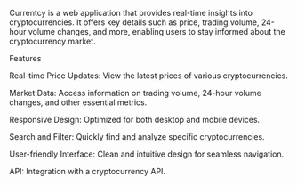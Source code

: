 Currentcy is a web application that provides real-time insights into cryptocurrencies. It offers key details such as price, trading volume, 24-hour volume changes, and more, enabling users to stay informed about the cryptocurrency market.

Features

Real-time Price Updates: View the latest prices of various cryptocurrencies.

Market Data: Access information on trading volume, 24-hour volume changes, and other essential metrics.

Responsive Design: Optimized for both desktop and mobile devices.

Search and Filter: Quickly find and analyze specific cryptocurrencies.

User-friendly Interface: Clean and intuitive design for seamless navigation.

API: Integration with a cryptocurrency API.


